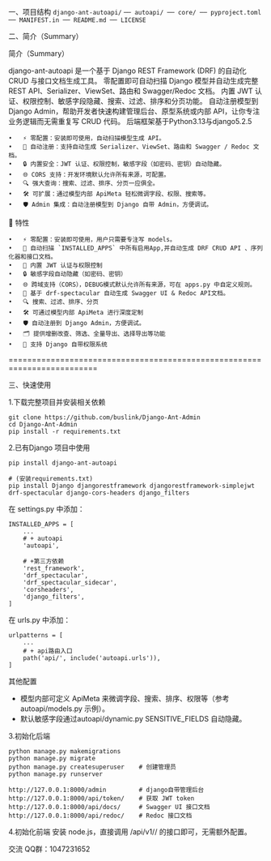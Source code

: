 一、项目结构
`django-ant-autoapi/`
`── autoapi/
── core/
── pyproject.toml
── MANIFEST.in
── README.md
── LICENSE`


二、简介（Summary）

简介（Summary）

django-ant-autoapi 是一个基于 Django REST Framework (DRF) 的自动化 CRUD 与接口文档生成工具。
零配置即可自动扫描 Django 模型并自动生成完整 REST API、Serializer、ViewSet、路由和 Swagger/Redoc 文档。
内置 JWT 认证、权限控制、敏感字段隐藏、搜索、过滤、排序和分页功能。
自动注册模型到 Django Admin，帮助开发者快速构建管理后台、原型系统或内部 API，让你专注业务逻辑而无需重复写 CRUD 代码。
后端框架基于Python3.13与django5.2.5

	•	⚡ 零配置：安装即可使用，自动扫描模型生成 API。
	•	🔑 自动注册：支持自动生成 Serializer、ViewSet、路由和 Swagger / Redoc 文档。
	•	🔒 内置安全：JWT 认证、权限控制，敏感字段（如密码、密钥）自动隐藏。
	•	🌐 CORS 支持：开发环境默认允许所有来源，可配置。
	•	🔍 强大查询：搜索、过滤、排序、分页一应俱全。
	•	🛠 可扩展：通过模型内部 ApiMeta 轻松微调字段、权限、搜索等。
	•	🛡️ Admin 集成：自动注册模型到 Django 自带 Admin，方便调试。


🚀 特性

	•	⚡ 零配置：安装即可使用，用户只需要专注写 models。
	•	🔄 自动扫描 `INSTALLED_APPS` 中所有启用App,并自动生成 DRF CRUD API 、序列化器和接口文档。
	•	🔑 内置 JWT 认证与权限控制
	•	🔒 敏感字段自动隐藏（如密码、密钥）
	•	🌐 跨域支持（CORS），DEBUG模式默认允许所有来源，可在 apps.py 中自定义规则。
	•	📑 基于 drf-spectacular 自动生成 Swagger UI & Redoc API文档。
	•	🔍 搜索、过滤、排序、分页
	•	🛠 可通过模型内部 ApiMeta 进行深度定制
	•	🛡️ 自动注册到 Django Admin，方便调试。
	•	🗂️ 提供增删改查、筛选、全量导出、选择导出等功能
	•	🔐 支持 Django 自带权限系统


=========================================================================

三、快速使用

1.下载完整项目并安装相关依赖

    git clone https://github.com/buslink/Django-Ant-Admin
    cd Django-Ant-Admin
    pip install -r requirements.txt

2.已有Django 项目中使用

    pip install django-ant-autoapi

    # (安装requirements.txt)
    pip install Django djangorestframework djangorestframework-simplejwt drf-spectacular django-cors-headers django_filters

在 settings.py 中添加：

    INSTALLED_APPS = [
        ...
        # + autoapi
        'autoapi',
    
        # +第三方依赖
        'rest_framework',
        'drf_spectacular',
        'drf_spectacular_sidecar',
        'corsheaders',
        'django_filters',
    ]


在 urls.py 中添加：

    urlpatterns = [
        ...
        # + api路由入口
        path('api/', include('autoapi.urls')),
    ]


其他配置
* 模型内部可定义 ApiMeta 来微调字段、搜索、排序、权限等（参考 autoapi/models.py 示例）。
* 默认敏感字段通过autoapi/dynamic.py SENSITIVE_FIELDS 自动隐藏。


3.初始化后端

<!-- 自定义 model后，生成库表 -->
<!-- autoapi.models.Profile model权限调整示例 -->

    python manage.py makemigrations
    python manage.py migrate
    python manage.py createsuperuser    # 创建管理员
    python manage.py runserver

    http://127.0.0.1:8000/admin         # django自带管理后台
    http://127.0.0.1:8000/api/token/    # 获取 JWT token
    http://127.0.0.1:8000/api/docs/     # Swagger UI 接口文档
    http://127.0.0.1:8000/api/redoc/    # Redoc 接口文档


4.初始化前端
安装 node.js，直接调用 /api/v1/<ModelName>/ 的接口即可，无需额外配置。


交流
QQ群：1047231652